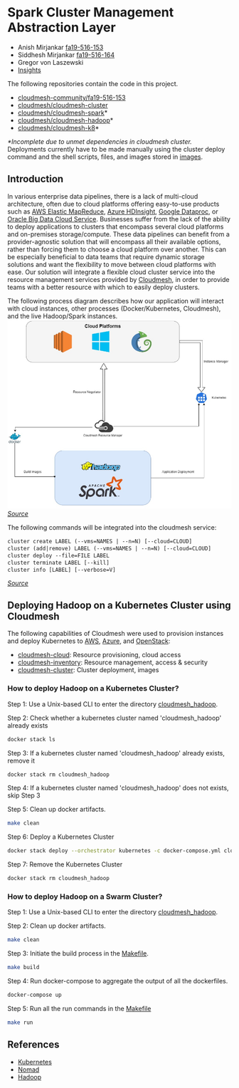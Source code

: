 # Spark Cluster Management Abstraction Layer
* Anish Mirjankar [fa19-516-153](https://github.com/cloudmesh-community/fa19-516-153)
* Siddhesh Mirjankar [fa19-516-164](https://github.com/cloudmesh-community/fa19-516-164)
* Gregor von Laszewski
* [Insights](https://github.com/cloudmesh-community/fa19-516-153/graphs/contributors)

The following repositories contain the code in this project.
* [cloudmesh-community/fa19-516-153](https://github.com/cloudmesh-community/fa19-516-153)
* [cloudmesh/cloudmesh-cluster](https://github.com/cloudmesh/cloudmesh-cluster)
* [cloudmesh/cloudmesh-spark](https://github.com/cloudmesh/cloudmesh-spark)*
* [cloudmesh/cloudmesh-hadoop](https://github.com/cloudmesh/cloudmesh-hadoop)*
* [cloudmesh/cloudmesh-k8](https://github.com/cloudmesh/cloudmesh-k8)*

_*Incomplete due to unmet dependencies in cloudmesh cluster._
Deployments currently have to be made manually using the cluster deploy command and the shell scripts, files, and images stored in
[images](./cloudmesh/images).  

## Introduction
In various enterprise data pipelines, there is a lack of multi-cloud architecture, often due to cloud platforms offering easy-to-use products such as [AWS Elastic MapReduce](https://aws.amazon.com/emr/), [Azure HDInsight](https://azure.microsoft.com/en-us/services/hdinsight/), [Google Dataproc](https://cloud.google.com/dataproc/), or [Oracle Big Data Cloud Service](https://www.oracle.com/big-data/big-data-cloud-service/). Businesses suffer from the lack of the ability to deploy applications to clusters that encompass several cloud platforms and on-premises storage/compute.  These data pipelines can benefit from a provider-agnostic solution that will encompass all their available options, rather than forcing them to choose a cloud platform over another. This can be especially beneficial to data teams that require dynamic storage solutions and want the flexibility to move between cloud platforms with ease. Our solution will integrate a flexible cloud cluster service into the resource management services provided by [Cloudmesh](https://cloudmesh-community.github.io/), in order to provide teams with a better resource with which to easily deploy clusters.

The following process diagram describes how our application will interact with cloud instances, other processes (Docker/Kubernetes, Cloudmesh), and the live Hadoop/Spark instances.
!["Process Diagram"](./diagram.jpg)     
*[Source](https://github.com/cloudmesh-community/fa19-516-153/blob/master/project/diagram.jpg)*

The following commands will be integrated into the cloudmesh service:

```
cluster create LABEL (--vms=NAMES | --n=N) [--cloud=CLOUD]
cluster (add|remove) LABEL (--vms=NAMES | --n=N) [--cloud=CLOUD]
cluster deploy --file=FILE LABEL
cluster terminate LABEL [--kill]
cluster info [LABEL] [--verbose=V]
```

*[Source](https://github.com/cloudmesh-community/fa19-516-153/tree/master/project/cloudmesh/cluster/command/cluster.py)*

## Deploying Hadoop on a Kubernetes Cluster using Cloudmesh
The following capabilities of Cloudmesh were used to provision instances and deploy Kubernetes to [AWS](https://aws.amazon.com/), [Azure](https://azure.microsoft.com/), and [OpenStack](https://www.chameleoncloud.org/):
* [cloudmesh-cloud](https://github.com/cloudmesh/cloudmesh-cloud): Resource provisioning, cloud access
* [cloudmesh-inventory](https://github.com/cloudmesh/cloudmesh-inventory): Resource management, access & security
* [cloudmesh-cluster](https://github.com/cloudmesh/cloudmesh-cluster): Cluster deployment, images

### How to deploy Hadoop on a Kubernetes Cluster?

Step 1: Use a Unix-based CLI to enter the directory [cloudmesh_hadoop](https://github.com/cloudmesh-community/fa19-516-153/tree/master/project/cloudmesh/images/kubernetes/cloudmesh_hadoop). 

Step 2: Check whether a kubernetes cluster named 'cloudmesh_hadoop' already exists

```bash
docker stack ls
```

Step 3: If a kubernetes cluster named 'cloudmesh_hadoop' already exists, remove it

```bash
docker stack rm cloudmesh_hadoop
```

Step 4: If a kubernetes cluster named 'cloudmesh_hadoop' does not exists, skip Step 3

Step 5: Clean up docker artifacts.

```bash
make clean
```

Step 6: Deploy a Kubernetes Cluster

```bash
docker stack deploy --orchestrator kubernetes -c docker-compose.yml cloudmesh_hadoop
```

Step 7: Remove the Kubernetes Cluster

```bash
docker stack rm cloudmesh_hadoop
```


### How to deploy Hadoop on a Swarm Cluster?

Step 1: Use a Unix-based CLI to enter the directory [cloudmesh_hadoop](https://github.com/cloudmesh-community/fa19-516-153/tree/master/project/cloudmesh/images/kubernetes/cloudmesh_hadoop). 

Step 2: Clean up docker artifacts.

```bash
make clean
```

Step 3: Initiate the build process in the
[Makefile](https://github.com/cloudmesh-community/fa19-516-153/tree/master/project/cloudmesh/images/kubernetes/cloudmesh_hadoop/Makefile).

```bash
make build
```

Step 4: Run docker-compose to aggregate the output of all the
dockerfiles.

```bash
docker-compose up
```

Step 5: Run all the run commands in the
[Makefile](https://github.com/cloudmesh-community/fa19-516-153/tree/master/project/cloudmesh/images/kubernetes/cloudmesh_hadoop/Makefile)

```bash
make run
```


## References

* [Kubernetes](https://kubernetes.io/docs/setup/#production-environment)
* [Nomad](https://www.nomadproject.io/guides/install/production/index.html)
* [Hadoop](https://hadoop.apache.org/docs/stable/hadoop-project-dist/hadoop-common/ClusterSetup.html)
